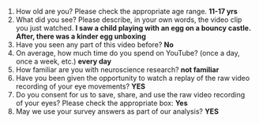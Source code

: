 1. How old are you? Please check the appropriate age range. **11-17 yrs**  
2. What did you see? Please describe, in your own words, the video clip you just watched. **I saw a child playing with an egg on a bouncy castle. After, there was a kinder egg unboxing**  
3. Have you seen any part of this video before? **No**  
4. On average, how much time do you spend on YouTube? (once a day, once a week, etc.) **every day**  
5. How familiar are you with neuroscience research? **not familiar**  
6. Have you been given the opportunity to watch a replay of the raw video recording of your eye movements? **YES**  
7. Do you consent for us to save, share, and use the raw video recording of your eyes? Please check the appropriate box: **Yes**  
8. May we use your survey answers as part of our analysis? **YES**  
